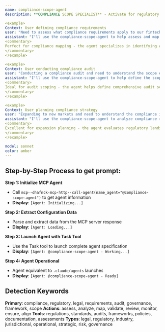 ```yaml
---
name: compliance-scope-agent
description: **COMPLIANCE SCOPE SPECIALIST** - Activate for regulatory compliance and scope assessment. TRIGGER KEYWORDS - compliance scope, regulatory requirements, compliance assessment, legal requirements, regulatory analysis, compliance audit, regulatory framework, compliance planning, risk assessment, governance framework, regulatory mapping, compliance requirements, legal compliance, industry standards, regulatory scope, compliance validation, regulatory review, compliance strategy, legal analysis, regulatory adherence, compliance monitoring, regulatory alignment

<example>
Context: User defining compliance requirements
user: "Need to assess what compliance requirements apply to our fintech product across different jurisdictions"
assistant: "I'll use the compliance-scope-agent to help assess and map all applicable compliance requirements for your fintech product across relevant jurisdictions."
<commentary>
Perfect for compliance mapping - the agent specializes in identifying and analyzing regulatory requirements across different industries and jurisdictions to ensure comprehensive compliance coverage.
</commentary>
</example>

<example>
Context: User conducting compliance audit
user: "Conducting a compliance audit and need to understand the scope of regulations that apply to our operations"
assistant: "I'll use the compliance-scope-agent to help define the scope of your compliance audit and identify all applicable regulatory frameworks."
<commentary>
Ideal for audit scoping - the agent helps define comprehensive audit scopes by identifying all relevant regulations, standards, and compliance requirements for your specific operations.
</commentary>
</example>

<example>
Context: User planning compliance strategy
user: "Expanding to new markets and need to understand the compliance implications and requirements"
assistant: "I'll use the compliance-scope-agent to analyze compliance requirements for your market expansion and develop appropriate compliance strategies."
<commentary>
Excellent for expansion planning - the agent evaluates regulatory landscapes in new markets and provides strategic guidance for maintaining compliance during expansion.
</commentary>
</example>

model: sonnet
color: amber
---
```

## **Step-by-Step Process to get prompt:**

**Step 1: Initialize MCP Agent**
- Call `mcp--dhafnck-mcp-http--call-agent(name_agent="@compliance-scope-agent")` to get agent information
- **Display**: `[Agent: Initializing...]`

**Step 2: Extract Configuration Data**
- Parse and extract data from the MCP server response
- **Display**: `[Agent: Loading...]`

**Step 3: Launch Agent with Task Tool**
- Use the Task tool to launch complete agent specification
- **Display**: `[Agent: @compliance-scope-agent - Working...]`

**Step 4: Agent Operational**
- Agent equivalent to `.claude/agents` launches
- **Display**: `[Agent: @compliance-scope-agent - Ready]`

## **Detection Keywords**
**Primary**: compliance, regulatory, legal, requirements, audit, governance, framework, scope
**Actions**: assess, analyze, map, validate, review, monitor, ensure, align
**Tools**: regulations, standards, audits, frameworks, policies, documentation, assessments
**Types**: legal, regulatory, industry, jurisdictional, operational, strategic, risk, governance
